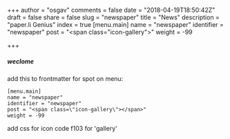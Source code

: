+++
author = "osgav"
comments = false
date = "2018-04-19T18:50:42Z"
draft = false
share = false
slug = "newspaper"
title = "News"
description = "paper.li Genius"
index = true
[menu.main]
name = "newspaper"
identifier = "newspaper"
post = "<span class=\"icon-gallery\"></span>"
weight = -99

+++

##### weclome

add this to frontmatter for spot on menu:

```
[menu.main]
name = "newspaper"
identifier = "newspaper"
post = "<span class=\"icon-gallery\"></span>"
weight = -99
```

add css for icon code f103 for 'gallery'


